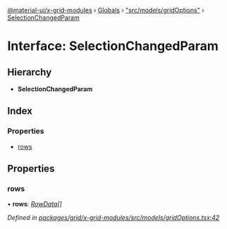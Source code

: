 [@material-ui/x-grid-modules](../README.md) › [Globals](../globals.md) › ["src/models/gridOptions"](../modules/_src_models_gridoptions_.md) › [SelectionChangedParam](_src_models_gridoptions_.selectionchangedparam.md)

# Interface: SelectionChangedParam

## Hierarchy

* **SelectionChangedParam**

## Index

### Properties

* [rows](_src_models_gridoptions_.selectionchangedparam.md#rows)

## Properties

###  rows

• **rows**: *[RowData](_src_models_rows_.rowdata.md)[]*

*Defined in [packages/grid/x-grid-modules/src/models/gridOptions.tsx:42](https://github.com/mui-org/material-ui-x/blob/a679779/packages/grid/x-grid-modules/src/models/gridOptions.tsx#L42)*
